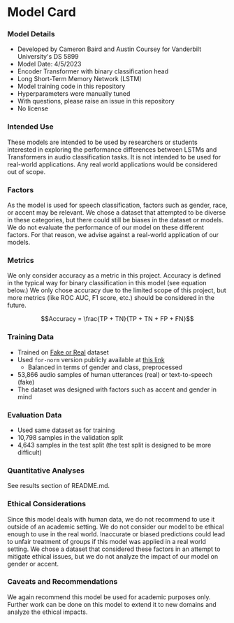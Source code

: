 # Model Card

### Model Details
- Developed by Cameron Baird and Austin Coursey for Vanderbilt University's DS 5899
- Model Date: 4/5/2023
- Encoder Transformer with binary classification head
- Long Short-Term Memory Network (LSTM)
- Model training code in this repository
- Hyperparameters were manually tuned
- With questions, please raise an issue in this repository
- No license

### Intended Use
These models are intended to be used by researchers or students interested in exploring the performance differences between LSTMs and Transformers in audio classification tasks. It is not intended to be used for real-world applications. Any real world applications would be considered out of scope.

### Factors
As the model is used for speech classification, factors such as gender, race, or accent may be relevant. We chose a dataset that attempted to be diverse in these categories, but there could still be biases in the dataset or models. We do not evaluate the performance of our model on these different factors. For that reason, we advise against a real-world application of our models.

### Metrics
We only consider accuracy as a metric in this project. Accuracy is defined in the typical way for binary classification in this model (see equation below.) We only chose accuracy due to the limited scope of this project, but more metrics (like ROC AUC, F1 score, etc.) should be considered in the future.

$$Accuracy = \frac{TP + TN}{TP + TN + FP + FN}$$

### Training Data
- Trained on [Fake or Real](https://ieeexplore.ieee.org/document/8906599) dataset
- Used `for-norm` version publicly available at [this link](https://bil.eecs.yorku.ca/datasets/) 
  - Balanced in terms of gender and class, preprocessed
- 53,866 audio samples of human utterances (real) or text-to-speech (fake)
- The dataset was designed with factors such as accent and gender in mind

### Evaluation Data
- Used same dataset as for training
- 10,798 samples in the validation split
- 4,643 samples in the test split (the test split is designed to be more difficult)

### Quantitative Analyses
See results section of README.md.

### Ethical Considerations
Since this model deals with human data, we do not recommend to use it outside of an academic setting. We do not consider our model to be ethical enough to use in the real world. Inaccurate or biased predictions could lead to unfair treatment of groups if this model was applied in a real world setting. We chose a dataset that considered these factors in an attempt to mitigate ethical issues, but we do not analyze the impact of our model on gender or accent.

### Caveats and Recommendations
We again recommend this model be used for academic purposes only. Further work can be done on this model to extend it to new domains and analyze the ethical impacts.
